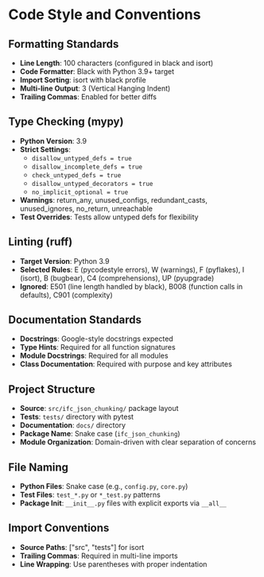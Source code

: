 # Code Style and Conventions

## Formatting Standards
- **Line Length**: 100 characters (configured in black and isort)
- **Code Formatter**: Black with Python 3.9+ target
- **Import Sorting**: isort with black profile
- **Multi-line Output**: 3 (Vertical Hanging Indent)
- **Trailing Commas**: Enabled for better diffs

## Type Checking (mypy)
- **Python Version**: 3.9
- **Strict Settings**: 
  - `disallow_untyped_defs = true`
  - `disallow_incomplete_defs = true` 
  - `check_untyped_defs = true`
  - `disallow_untyped_decorators = true`
  - `no_implicit_optional = true`
- **Warnings**: return_any, unused_configs, redundant_casts, unused_ignores, no_return, unreachable
- **Test Overrides**: Tests allow untyped defs for flexibility

## Linting (ruff)
- **Target Version**: Python 3.9
- **Selected Rules**: E (pycodestyle errors), W (warnings), F (pyflakes), I (isort), B (bugbear), C4 (comprehensions), UP (pyupgrade)
- **Ignored**: E501 (line length handled by black), B008 (function calls in defaults), C901 (complexity)

## Documentation Standards
- **Docstrings**: Google-style docstrings expected
- **Type Hints**: Required for all function signatures
- **Module Docstrings**: Required for all modules
- **Class Documentation**: Required with purpose and key attributes

## Project Structure
- **Source**: `src/ifc_json_chunking/` package layout
- **Tests**: `tests/` directory with pytest
- **Documentation**: `docs/` directory 
- **Package Name**: Snake case (`ifc_json_chunking`)
- **Module Organization**: Domain-driven with clear separation of concerns

## File Naming
- **Python Files**: Snake case (e.g., `config.py`, `core.py`)
- **Test Files**: `test_*.py` or `*_test.py` patterns
- **Package Init**: `__init__.py` files with explicit exports via `__all__`

## Import Conventions
- **Source Paths**: ["src", "tests"] for isort
- **Trailing Commas**: Required in multi-line imports
- **Line Wrapping**: Use parentheses with proper indentation